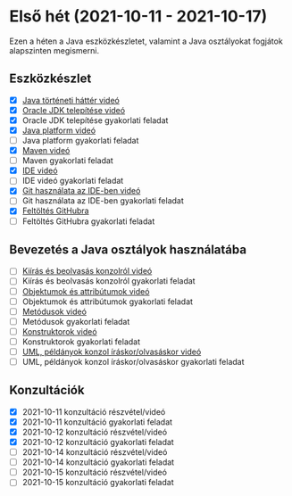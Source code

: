 # Első hét (2021-10-11 - 2021-10-17)

Ezen a héten a Java eszközkészletet, valamint
a Java osztályokat fogjátok alapszinten megismerni.

## Eszközkészlet

- [x] [Java történeti háttér videó](https://e-learning.training360.com/courses/take/java-se-alapok-java-nyelvi-elemek/lessons/10709755-java-torteneti-hatter)
- [x] [Oracle JDK telepítése videó](https://e-learning.training360.com/courses/take/java-se-alapok-java-nyelvi-elemek/lessons/17495660-oracle-jdk-telepitese)
- [x] Oracle JDK telepítése gyakorlati feladat
- [x] [Java platform videó](https://e-learning.training360.com/courses/take/java-se-alapok-java-nyelvi-elemek/lessons/10709636-java-platform)
- [ ] Java platform gyakorlati feladat
- [x] [Maven videó](https://e-learning.training360.com/courses/take/java-se-alapok-java-nyelvi-elemek/lessons/10709790-maven)
- [ ] Maven gyakorlati feladat
- [x] [IDE videó](https://e-learning.training360.com/courses/take/java-se-alapok-java-nyelvi-elemek/lessons/10709791-ide)
- [ ] IDE videó gyakorlati feladat
- [x] [Git használata az IDE-ben videó](https://e-learning.training360.com/courses/take/java-se-alapok-java-nyelvi-elemek/lessons/10709754-git-hasznalata-az-ide-ben)
- [ ] Git használata az IDE-ben gyakorlati feladat
- [x] [Feltöltés GitHubra](https://e-learning.training360.com/courses/take/java-se-alapok-java-nyelvi-elemek/lessons/17606463-feltoltes-githubra)
- [ ] Feltöltés GitHubra gyakorlati feladat

## Bevezetés a Java osztályok használatába

- [ ] [Kiírás és beolvasás konzolról videó](https://e-learning.training360.com/courses/take/java-se-alapok-java-nyelvi-elemek/lessons/10709894-kiiras-es-beolvasas-konzolrol)
- [ ] Kiírás és beolvasás konzolról gyakorlati feladat
- [ ] [Objektumok és attribútumok videó](https://e-learning.training360.com/courses/take/java-se-alapok-java-nyelvi-elemek/lessons/10709892-objektumok-es-attributumok)
- [ ] Objektumok és attribútumok gyakorlati feladat
- [ ] [Metódusok videó](https://e-learning.training360.com/courses/take/java-se-alapok-java-nyelvi-elemek/lessons/10709890-metodusok)
- [ ] Metódusok gyakorlati feladat
- [ ] [Konstruktorok videó](https://e-learning.training360.com/courses/take/java-se-alapok-java-nyelvi-elemek/lessons/10709840-konstruktorok)
- [ ] Konstruktorok gyakorlati feladat
- [ ] [UML, példányok konzol íráskor/olvasáskor videó](https://e-learning.training360.com/courses/take/java-se-alapok-java-nyelvi-elemek/lessons/10709862-uml-peldanyok-konzol-iraskor-olvasaskor)
- [ ] UML, példányok konzol íráskor/olvasáskor gyakorlati feladat

## Konzultációk

- [x] 2021-10-11 konzultáció részvétel/videó
- [x] 2021-10-11 konzultáció gyakorlati feladat
- [x] 2021-10-12 konzultáció részvétel/videó
- [x] 2021-10-12 konzultáció gyakorlati feladat
- [ ] 2021-10-14 konzultáció részvétel/videó
- [ ] 2021-10-14 konzultáció gyakorlati feladat
- [ ] 2021-10-15 konzultáció részvétel/videó
- [ ] 2021-10-15 konzultáció gyakorlati feladat
